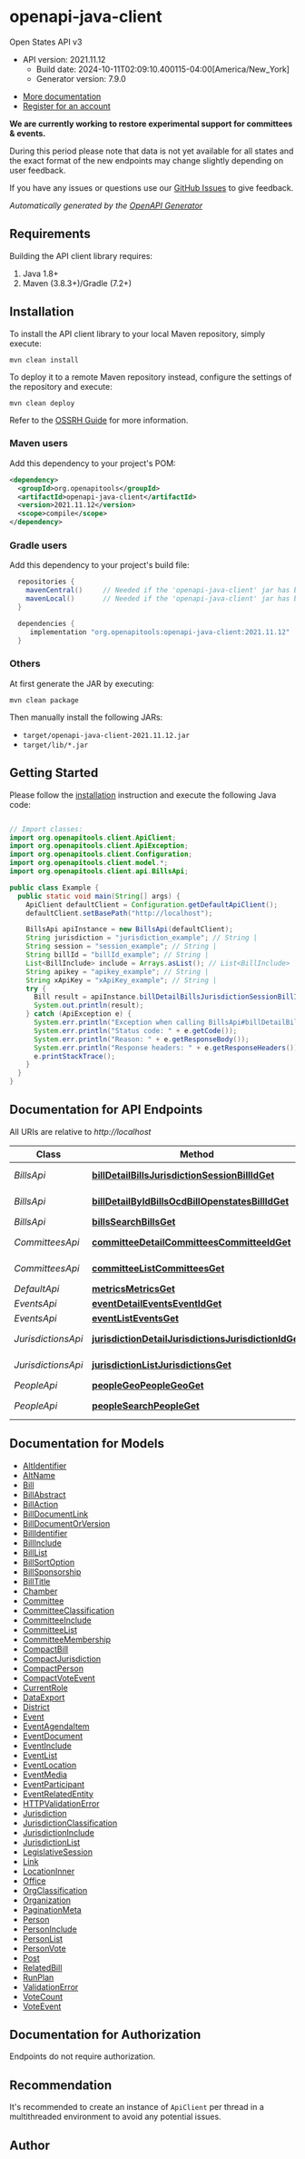 # openapi-java-client

Open States API v3
- API version: 2021.11.12
  - Build date: 2024-10-11T02:09:10.400115-04:00[America/New_York]
  - Generator version: 7.9.0


* [More documentation](https://docs.openstates.org/en/latest/api/v3/index.html)
* [Register for an account](https://openstates.org/accounts/signup/)


**We are currently working to restore experimental support for committees & events.**

During this period please note that data is not yet available for all states
and the exact format of the new endpoints may change slightly depending on user feedback.

If you have any issues or questions use our
[GitHub Issues](https://github.com/openstates/issues/issues) to give feedback.



*Automatically generated by the [OpenAPI Generator](https://openapi-generator.tech)*


## Requirements

Building the API client library requires:
1. Java 1.8+
2. Maven (3.8.3+)/Gradle (7.2+)

## Installation

To install the API client library to your local Maven repository, simply execute:

```shell
mvn clean install
```

To deploy it to a remote Maven repository instead, configure the settings of the repository and execute:

```shell
mvn clean deploy
```

Refer to the [OSSRH Guide](http://central.sonatype.org/pages/ossrh-guide.html) for more information.

### Maven users

Add this dependency to your project's POM:

```xml
<dependency>
  <groupId>org.openapitools</groupId>
  <artifactId>openapi-java-client</artifactId>
  <version>2021.11.12</version>
  <scope>compile</scope>
</dependency>
```

### Gradle users

Add this dependency to your project's build file:

```groovy
  repositories {
    mavenCentral()     // Needed if the 'openapi-java-client' jar has been published to maven central.
    mavenLocal()       // Needed if the 'openapi-java-client' jar has been published to the local maven repo.
  }

  dependencies {
     implementation "org.openapitools:openapi-java-client:2021.11.12"
  }
```

### Others

At first generate the JAR by executing:

```shell
mvn clean package
```

Then manually install the following JARs:

* `target/openapi-java-client-2021.11.12.jar`
* `target/lib/*.jar`

## Getting Started

Please follow the [installation](#installation) instruction and execute the following Java code:

```java

// Import classes:
import org.openapitools.client.ApiClient;
import org.openapitools.client.ApiException;
import org.openapitools.client.Configuration;
import org.openapitools.client.model.*;
import org.openapitools.client.api.BillsApi;

public class Example {
  public static void main(String[] args) {
    ApiClient defaultClient = Configuration.getDefaultApiClient();
    defaultClient.setBasePath("http://localhost");

    BillsApi apiInstance = new BillsApi(defaultClient);
    String jurisdiction = "jurisdiction_example"; // String | 
    String session = "session_example"; // String | 
    String billId = "billId_example"; // String | 
    List<BillInclude> include = Arrays.asList(); // List<BillInclude> | 
    String apikey = "apikey_example"; // String | 
    String xApiKey = "xApiKey_example"; // String | 
    try {
      Bill result = apiInstance.billDetailBillsJurisdictionSessionBillIdGet(jurisdiction, session, billId, include, apikey, xApiKey);
      System.out.println(result);
    } catch (ApiException e) {
      System.err.println("Exception when calling BillsApi#billDetailBillsJurisdictionSessionBillIdGet");
      System.err.println("Status code: " + e.getCode());
      System.err.println("Reason: " + e.getResponseBody());
      System.err.println("Response headers: " + e.getResponseHeaders());
      e.printStackTrace();
    }
  }
}

```

## Documentation for API Endpoints

All URIs are relative to *http://localhost*

Class | Method | HTTP request | Description
------------ | ------------- | ------------- | -------------
*BillsApi* | [**billDetailBillsJurisdictionSessionBillIdGet**](docs/BillsApi.md#billDetailBillsJurisdictionSessionBillIdGet) | **GET** /bills/{jurisdiction}/{session}/{bill_id} | Bill Detail
*BillsApi* | [**billDetailByIdBillsOcdBillOpenstatesBillIdGet**](docs/BillsApi.md#billDetailByIdBillsOcdBillOpenstatesBillIdGet) | **GET** /bills/ocd-bill/{openstates_bill_id} | Bill Detail By Id
*BillsApi* | [**billsSearchBillsGet**](docs/BillsApi.md#billsSearchBillsGet) | **GET** /bills | Bills Search
*CommitteesApi* | [**committeeDetailCommitteesCommitteeIdGet**](docs/CommitteesApi.md#committeeDetailCommitteesCommitteeIdGet) | **GET** /committees/{committee_id} | Committee Detail
*CommitteesApi* | [**committeeListCommitteesGet**](docs/CommitteesApi.md#committeeListCommitteesGet) | **GET** /committees | Committee List
*DefaultApi* | [**metricsMetricsGet**](docs/DefaultApi.md#metricsMetricsGet) | **GET** /metrics | Metrics
*EventsApi* | [**eventDetailEventsEventIdGet**](docs/EventsApi.md#eventDetailEventsEventIdGet) | **GET** /events/{event_id} | Event Detail
*EventsApi* | [**eventListEventsGet**](docs/EventsApi.md#eventListEventsGet) | **GET** /events | Event List
*JurisdictionsApi* | [**jurisdictionDetailJurisdictionsJurisdictionIdGet**](docs/JurisdictionsApi.md#jurisdictionDetailJurisdictionsJurisdictionIdGet) | **GET** /jurisdictions/{jurisdiction_id} | Jurisdiction Detail
*JurisdictionsApi* | [**jurisdictionListJurisdictionsGet**](docs/JurisdictionsApi.md#jurisdictionListJurisdictionsGet) | **GET** /jurisdictions | Jurisdiction List
*PeopleApi* | [**peopleGeoPeopleGeoGet**](docs/PeopleApi.md#peopleGeoPeopleGeoGet) | **GET** /people.geo | People Geo
*PeopleApi* | [**peopleSearchPeopleGet**](docs/PeopleApi.md#peopleSearchPeopleGet) | **GET** /people | People Search


## Documentation for Models

 - [AltIdentifier](docs/AltIdentifier.md)
 - [AltName](docs/AltName.md)
 - [Bill](docs/Bill.md)
 - [BillAbstract](docs/BillAbstract.md)
 - [BillAction](docs/BillAction.md)
 - [BillDocumentLink](docs/BillDocumentLink.md)
 - [BillDocumentOrVersion](docs/BillDocumentOrVersion.md)
 - [BillIdentifier](docs/BillIdentifier.md)
 - [BillInclude](docs/BillInclude.md)
 - [BillList](docs/BillList.md)
 - [BillSortOption](docs/BillSortOption.md)
 - [BillSponsorship](docs/BillSponsorship.md)
 - [BillTitle](docs/BillTitle.md)
 - [Chamber](docs/Chamber.md)
 - [Committee](docs/Committee.md)
 - [CommitteeClassification](docs/CommitteeClassification.md)
 - [CommitteeInclude](docs/CommitteeInclude.md)
 - [CommitteeList](docs/CommitteeList.md)
 - [CommitteeMembership](docs/CommitteeMembership.md)
 - [CompactBill](docs/CompactBill.md)
 - [CompactJurisdiction](docs/CompactJurisdiction.md)
 - [CompactPerson](docs/CompactPerson.md)
 - [CompactVoteEvent](docs/CompactVoteEvent.md)
 - [CurrentRole](docs/CurrentRole.md)
 - [DataExport](docs/DataExport.md)
 - [District](docs/District.md)
 - [Event](docs/Event.md)
 - [EventAgendaItem](docs/EventAgendaItem.md)
 - [EventDocument](docs/EventDocument.md)
 - [EventInclude](docs/EventInclude.md)
 - [EventList](docs/EventList.md)
 - [EventLocation](docs/EventLocation.md)
 - [EventMedia](docs/EventMedia.md)
 - [EventParticipant](docs/EventParticipant.md)
 - [EventRelatedEntity](docs/EventRelatedEntity.md)
 - [HTTPValidationError](docs/HTTPValidationError.md)
 - [Jurisdiction](docs/Jurisdiction.md)
 - [JurisdictionClassification](docs/JurisdictionClassification.md)
 - [JurisdictionInclude](docs/JurisdictionInclude.md)
 - [JurisdictionList](docs/JurisdictionList.md)
 - [LegislativeSession](docs/LegislativeSession.md)
 - [Link](docs/Link.md)
 - [LocationInner](docs/LocationInner.md)
 - [Office](docs/Office.md)
 - [OrgClassification](docs/OrgClassification.md)
 - [Organization](docs/Organization.md)
 - [PaginationMeta](docs/PaginationMeta.md)
 - [Person](docs/Person.md)
 - [PersonInclude](docs/PersonInclude.md)
 - [PersonList](docs/PersonList.md)
 - [PersonVote](docs/PersonVote.md)
 - [Post](docs/Post.md)
 - [RelatedBill](docs/RelatedBill.md)
 - [RunPlan](docs/RunPlan.md)
 - [ValidationError](docs/ValidationError.md)
 - [VoteCount](docs/VoteCount.md)
 - [VoteEvent](docs/VoteEvent.md)


<a id="documentation-for-authorization"></a>
## Documentation for Authorization

Endpoints do not require authorization.


## Recommendation

It's recommended to create an instance of `ApiClient` per thread in a multithreaded environment to avoid any potential issues.

## Author



